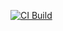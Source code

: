 [![CI Build](https://github.com/mathuo/splitview/workflows/CI/badge.svg)](https://github.com/mathuo/splitview/actions?query=workflow%3ACI)